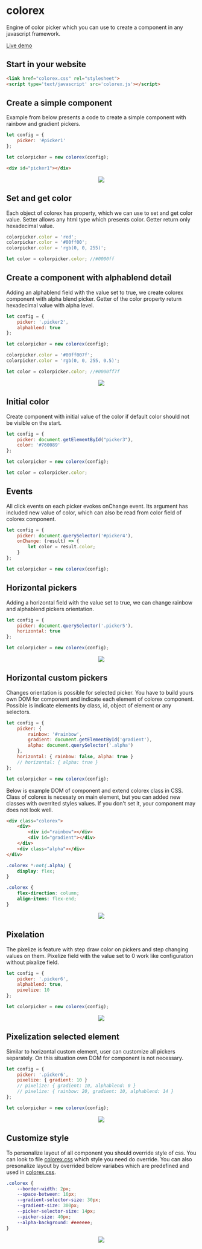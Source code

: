 # colorex

Engine of color picker which you can use to create a component in any javascript framework.

[Live demo](./demo/)

## Start in your website

```html
<link href="colorex.css" rel="stylesheet">
<script type='text/javascript' src='colorex.js'></script>
```

## Create a simple component

Example from below presents a code to create a simple component with rainbow and gradient pickers.

```js
let config = {
    picker: '#picker1'
};

let colorpicker = new colorex(config);
```

```html
<div id="picker1"></div>
```

<p align="center">
    <img src="./image/simple.png">
</p>

## Set and get color

Each object of colorex has property, which we can use to set and get color value. Setter allows any html type which presents color. Getter return only hexadecimal value.

```js
colorpicker.color = 'red';
colorpicker.color = '#00ff00';
colorpicker.color = 'rgb(0, 0, 255)';

let color = colorpicker.color; //#0000ff
```

## Create a component with alphablend detail

Adding an alphablend field with the value set to true, we create colorex component with alpha blend picker. Getter of the color property return hexadecimal value with alpha level.

```js
let config = {
    picker: '.picker2',
    alphablend: true
};

let colorpicker = new colorex(config);

colorpicker.color = '#00ff007f';
colorpicker.color = 'rgb(0, 0, 255, 0.5)';

let color = colorpicker.color; //#0000ff7f
```

<p align="center">
    <img src="./image/alphablend.png">
</p>

## Initial color

Create component with initial value of the color if default color should not be visible on the start.

```js
let config = {
    picker: document.getElementById("picker3"),
    color: '#760089'
};

let colorpicker = new colorex(config);

let color = colorpicker.color;
```

## Events

All click events on each picker evokes onChange event. Its argument has included new value of color, which can also be read from color field of colorex component.

```js
let config = {
    picker: document.querySelector('#picker4'),
    onChange: (result) => {
        let color = result.color;
    }
};

let colorpicker = new colorex(config);
```

## Horizontal pickers

Adding a horizontal field with the value set to true, we can change rainbow and alphablend pickers orientation.

```js
let config = {
    picker: document.querySelector('.picker5'),
    horizontal: true
};

let colorpicker = new colorex(config);
```

<p align="center">
    <img src="./image/horizontal.png">
</p>

## Horizontal custom pickers

Changes orientation is possible for selected picker. You have to build yours own DOM for component and indicate each element of colorex component. Possible is indicate elements by class, id, object of element or any selectors.

```js
let config = {
    picker: {
        rainbow: '#rainbow',
        gradient: document.getElementById('gradient'),
        alpha: document.querySelector('.alpha')
    },
    horizontal: { rainbow: false, alpha: true }
    // horizontal: { alpha: true }
};

let colorpicker = new colorex(config);
```

Below is example DOM of component and extend colorex class in CSS. Class of colorex is necesaty on main element, but you can added new classes with overrited styles values. If you don't set it, your component may does not look well.

```html
<div class="colorex">
    <div>
        <div id="rainbow"></div>
        <div id="gradient"></div>
    </div>
    <div class="alpha"></div>
</div>
```

```css
.colorex *:not(.alpha) {
    display: flex;
}

.colorex {
    flex-direction: column;
    align-items: flex-end;
}
```

<p align="center">
    <img src="./image/custom-horizontal.png">
</p>

## Pixelation

The pixelize is feature with step draw color on pickers and step changing values on them. Pixelize field with the value set to 0 work like configuration without pixalize field.

```js
let config = {
    picker: '.picker6',
    alphablend: true,
    pixelize: 10
};

let colorpicker = new colorex(config);
```

<p align="center">
    <img src="./image/pixelize.png">
</p>

## Pixelization selected element

Similar to horizontal custom element, user can customize all pickers separately. On this situation own DOM for component is not necessary.

```js
let config = {
    picker: '.picker6',
    pixelize: { gradient: 10 }
    // pixelize: { gradient: 10, alphablend: 0 }
    // pixelize: { rainbow: 20, gradient: 10, alphablend: 14 }
};

let colorpicker = new colorex(config);
```

<p align="center">
    <img src="./image/custom-pixelize.png">
</p>

## Customize style

To personalize layout of all component you should override style of css. You can look to file [colorex.css](./dist/colorex.css) which style you need do override. You can also presonalize layout by overrided below variabes which are predefined and used in [colorex.css](./dist/colorex.css).

```css
.colorex {
    --border-width: 2px;
    --space-between: 16px;
    --gradient-selector-size: 30px;
    --gradient-size: 300px;
    --picker-selector-size: 14px;
    --picker-size: 40px;
    --alpha-background: #eeeeee;
}
```

<p align="center">
    <img src="./image/personalize.png">
</p>